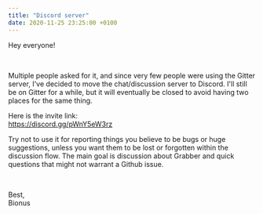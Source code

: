 ```yaml
---
title: "Discord server"
date: 2020-11-25 23:25:00 +0100
---
```



Hey everyone!

&nbsp;

Multiple people asked for it, and since very few people were using the Gitter server, I've decided to move the chat/discussion server to Discord. I'll still be on Gitter for a while, but it will eventually be closed to avoid having two places for the same thing.

<!--more-->

Here is the invite link:  
<https://discord.gg/pWnY5eW3rz>

Try not to use it for reporting things you believe to be bugs or huge suggestions, unless you want them to be lost or forgotten within the discussion flow. The main goal is discussion about Grabber and quick questions that might not warrant a Github issue.

&nbsp;

Best,  
Bionus